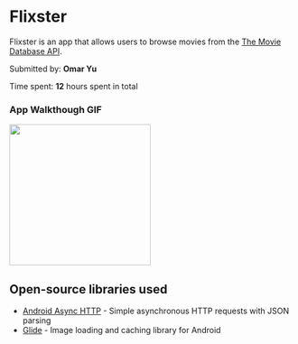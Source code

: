 # Flixster
Flixster is an app that allows users to browse movies from the [The Movie Database API](http://docs.themoviedb.apiary.io/#).

Submitted by: **Omar Yu**

Time spent: **12** hours spent in total


### App Walkthough GIF

<img src="https://github.com/omaryu17/Flixster/blob/master/walkthroughp2.gif" width=250><br>


## Open-source libraries used
- [Android Async HTTP](https://github.com/codepath/CPAsyncHttpClient) - Simple asynchronous HTTP requests with JSON parsing
- [Glide](https://github.com/bumptech/glide) - Image loading and caching library for Android
